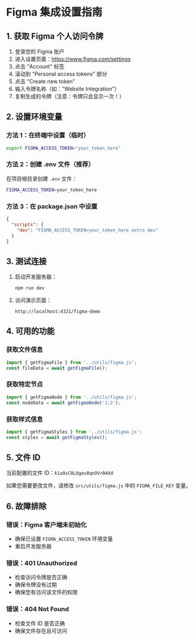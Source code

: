 # Figma 集成设置指南

## 1. 获取 Figma 个人访问令牌

1. 登录您的 Figma 账户
2. 进入设置页面：https://www.figma.com/settings
3. 点击 "Account" 标签
4. 滚动到 "Personal access tokens" 部分
5. 点击 "Create new token"
6. 输入令牌名称（如："Website Integration"）
7. 复制生成的令牌（注意：令牌只会显示一次！）

## 2. 设置环境变量

### 方法 1：在终端中设置（临时）
```bash
export FIGMA_ACCESS_TOKEN="your_token_here"
```

### 方法 2：创建 .env 文件（推荐）
在项目根目录创建 `.env` 文件：
```bash
FIGMA_ACCESS_TOKEN=your_token_here
```

### 方法 3：在 package.json 中设置
```json
{
  "scripts": {
    "dev": "FIGMA_ACCESS_TOKEN=your_token_here astro dev"
  }
}
```

## 3. 测试连接

1. 启动开发服务器：
   ```bash
   npm run dev
   ```

2. 访问演示页面：
   ```
   http://localhost:4321/figma-demo
   ```

## 4. 可用的功能

### 获取文件信息
```javascript
import { getFigmaFile } from '../utils/figma.js';
const fileData = await getFigmaFile();
```

### 获取特定节点
```javascript
import { getFigmaNode } from '../utils/figma.js';
const nodeData = await getFigmaNode('1:2');
```

### 获取样式信息
```javascript
import { getFigmaStyles } from '../utils/figma.js';
const styles = await getFigmaStyles();
```

## 5. 文件 ID

当前配置的文件 ID：`k1a9sC0LUgev8qnOVr04Xd`

如果您需要更改文件，请修改 `src/utils/figma.js` 中的 `FIGMA_FILE_KEY` 变量。

## 6. 故障排除

### 错误：Figma 客户端未初始化
- 确保已设置 `FIGMA_ACCESS_TOKEN` 环境变量
- 重启开发服务器

### 错误：401 Unauthorized
- 检查访问令牌是否正确
- 确保令牌没有过期
- 确保您有访问该文件的权限

### 错误：404 Not Found
- 检查文件 ID 是否正确
- 确保文件存在且可访问 